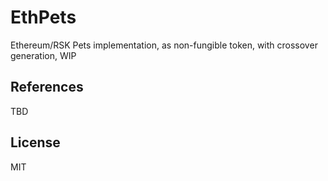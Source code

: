 # EthPets

Ethereum/RSK Pets implementation, as non-fungible token,
with crossover generation, WIP

## References

TBD

## License

MIT


